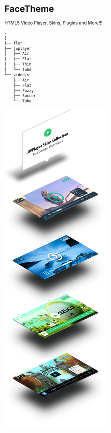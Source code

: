 # FaceTheme

HTML5 Video Player, Skins, Plugins and More!!!

```markdown
.
│
├── flor
├── jwplayer
│   ├── Air
│   ├── Flat
│   ├── Thin
│   └── Tube
└── videojs
    ├── Air
    ├── Flat
    ├── Fuzzy
    ├── Soccer
    └── Tube
```

<img src="./_images/1.png">